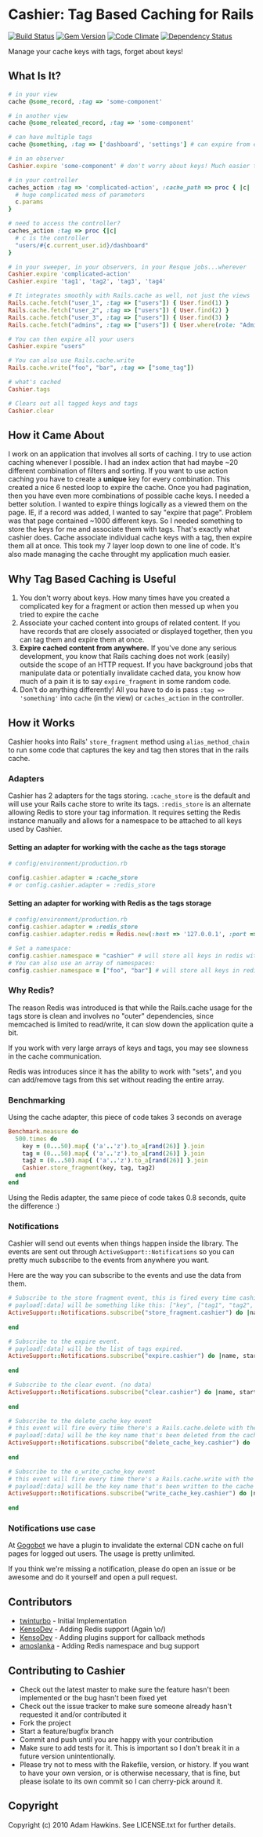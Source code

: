 # Cashier: Tag Based Caching for Rails

[![Build Status](https://secure.travis-ci.org/twinturbo/cashier.png?branch=master)][travis]
[![Gem Version](https://badge.fury.io/rb/cashier.png)][gem]
[![Code Climate](https://codeclimate.com/github/twinturbo/cashier.png)][codeclimate]
[![Dependency Status](https://gemnasium.com/twinturbo/cashier.png?travis)][gemnasium]

[gem]: https://rubygems.org/gems/cashier
[travis]: http://travis-ci.org/twinturbo/cashier
[gemnasium]: https://gemnasium.com/twinturbo/cashier
[codeclimate]: https://codeclimate.com/github/twinturbo/cashier

Manage your cache keys with tags, forget about keys!

## What Is It?

```ruby
# in your view
cache @some_record, :tag => 'some-component'

# in another view
cache @some_releated_record, :tag => 'some-component'

# can have multiple tags
cache @something, :tag => ['dashboard', 'settings'] # can expire from either tag

# in an observer
Cashier.expire 'some-component' # don't worry about keys! Much easier to sweep with confidence

# in your controller
caches_action :tag => 'complicated-action', :cache_path => proc { |c| 
  # huge complicated mess of parameters
  c.params
}

# need to access the controller?
caches_action :tag => proc {|c|
  # c is the controller
  "users/#{c.current_user.id}/dashboard"      
}

# in your sweeper, in your observers, in your Resque jobs...wherever
Cashier.expire 'complicated-action'
Cashier.expire 'tag1', 'tag2', 'tag3', 'tag4'

# It integrates smoothly with Rails.cache as well, not just the views
Rails.cache.fetch("user_1", :tag => ["users"]) { User.find(1) }
Rails.cache.fetch("user_2", :tag => ["users"]) { User.find(2) }
Rails.cache.fetch("user_3", :tag => ["users"]) { User.find(3) }
Rails.cache.fetch("admins", :tag => ["users"]) { User.where(role: "Admin").all }

# You can then expire all your users 
Cashier.expire "users"

# You can also use Rails.cache.write
Rails.cache.write("foo", "bar", :tag => ["some_tag"])

# what's cached
Cashier.tags

# Clears out all tagged keys and tags
Cashier.clear
```

## How it Came About

I work on an application that involves all sorts of caching. I try to use action caching whenever I possible.
I had an index action that had maybe ~20 different combination of filters and sorting. If you want to use
action caching you have to create a **unique** key for every combination. This created a nice 6 nested loop
to expire the cache. Once you had pagination, then you have even more combinations of possible cache keys.
I needed a better solution. I wanted to expire things logically as a viewed them on the page. IE, if 
a record was added, I wanted to say "expire that page". Problem was that page contained ~1000 different keys.
So I needed something to store the keys for me and associate them with tags. That's exactly what cashier does.
Cache associate individual cache keys with a tag, then expire them all at once. This took my 7 layer loop
down to one line of code. It's also made managing the cache throught my application much easier.

## Why Tag Based Caching is Useful

1. You don't worry about keys. How many times have you created a complicated key for a fragment or action
then messed up when you tried to expire the cache
2. Associate your cached content into groups of related content. If you have records that are closely associated
or displayed together, then you can tag them and expire them at once.
3. **Expire cached content from anywhere.** If you've done any serious development, you know that Rails caching
does not work (easily) outside the scope of an HTTP request. If you have background jobs that manipulate data
or potentially invalidate cached data, you know how much of a pain it is to say `expire_fragment` in some random code.
4. Don't do anything differently! All you have to do is pass `:tag => 'something'` into `cache` (in the view) or `caches_action` 
in the controller.

## How it Works

Cashier hooks into Rails' `store_fragment` method using `alias_method_chain` to run some code that captures the key
and tag then stores that in the rails cache. 

### Adapters

Cashier has 2 adapters for the tags storing. `:cache_store` is the default and will use your Rails cache store to write its tags. `:redis_store` is an alternate allowing Redis to store your tag information. It requires setting the Redis instance manually and allows for a namespace to be attached to all keys used by Cashier.

#### Setting an adapter for working with the cache as the tags storage

```ruby
# config/environment/production.rb

config.cashier.adapter = :cache_store 
# or config.cashier.adapter = :redis_store
```

#### Setting an adapter for working with Redis as the tags storage

```ruby
# config/environment/production.rb
config.cashier.adapter = :redis_store
config.cashier.adapter.redis = Redis.new(:host => '127.0.0.1', :port => '6397') # or Redis.current or Resque.redis or any existing redis connection

# Set a namespace:
config.cashier.namespace = "cashier" # will store all keys in redis with "cashier:" prepended to the key
# You can also use an array of namespaces:
config.cashier.namespace = ["foo", "bar"] # will store all keys in redis with "foo:bar:" prepended to the key
```

### Why Redis?

The reason Redis was introduced is that while the Rails.cache usage 
for the tags store is clean and involves no "outer" dependencies, 
since memcached is limited to read/write, it can slow down the application quite a bit.

If you work with very large arrays of keys and tags, you may see slowness in the cache communication.

Redis was introduces since it has the ability to work with "sets", and 
you can add/remove tags from this set without reading the entire array.


### Benchmarking

Using the cache adapter, this piece of code takes 3 seconds on average

```ruby
Benchmark.measure do
  500.times do
    key = (0...50).map{ ('a'..'z').to_a[rand(26)] }.join
    tag = (0...50).map{ ('a'..'z').to_a[rand(26)] }.join
    tag2 = (0...50).map{ ('a'..'z').to_a[rand(26)] }.join
    Cashier.store_fragment(key, tag, tag2)
  end
end
```
Using the Redis adapter, the same piece of code takes 0.8 seconds, quite the difference :)


### Notifications

Cashier will send out events when things happen inside the library.
The events are sent out through `ActiveSupport::Notifications` so you can pretty much subscribe to the events from anywhere you want.

Here are the way you can subscribe to the events and use the data from them.

```ruby
# Subscribe to the store fragment event, this is fired every time cashier will call the "store_fragment" method
# payload[:data] will be something like this: ["key", ["tag1", "tag2", "tag3"]]
ActiveSupport::Notifications.subscribe("store_fragment.cashier") do |name, start, finish, id, payload|
		
end

# Subscribe to the expire event.
# payload[:data] will be the list of tags expired.
ActiveSupport::Notifications.subscribe("expire.cashier") do |name, start, finish, id, payload|
    
end 

# Subscribe to the clear event. (no data)
ActiveSupport::Notifications.subscribe("clear.cashier") do |name, start, finish, id, payload|
    
end 

# Subscribe to the delete_cache_key event
# this event will fire every time there's a Rails.cache.delete with the key
# payload[:data] will be the key name that's been deleted from the cache
ActiveSupport::Notifications.subscribe("delete_cache_key.cashier") do |name, start, finish, id, payload|
		
end	

# Subscribe to the o_write_cache_key event
# this event will fire every time there's a Rails.cache.write with the key
# payload[:data] will be the key name that's been written to the cache
ActiveSupport::Notifications.subscribe("write_cache_key.cashier") do |name, start, finish, id, payload|
		
end		
```

### Notifications use case
At [Gogobot](http://www.gogobot.com) we have a plugin to invalidate the external CDN cache on full pages for logged out users.
The usage is pretty unlimited.

If you think we're missing a notification, please do open an issue or be awesome and do it yourself and open a pull request.

## Contributors

* [twinturbo](http://twitter.com/adman65) - Initial Implementation
* [KensoDev](http://twitter.com/kensodev) - Adding Redis support (Again \o/)
* [KensoDev](http://twitter.com/kensodev) - Adding plugins support for callback methods
* [amoslanka](http://twitter.com/amoslanka) - Adding Redis namespace and bug support

## Contributing to Cashier
 
* Check out the latest master to make sure the feature hasn't been implemented or the bug hasn't been fixed yet
* Check out the issue tracker to make sure someone already hasn't requested it and/or contributed it
* Fork the project
* Start a feature/bugfix branch
* Commit and push until you are happy with your contribution
* Make sure to add tests for it. This is important so I don't break it in a future version unintentionally.
* Please try not to mess with the Rakefile, version, or history. If you want to have your own version, or is otherwise necessary, that is fine, but please isolate to its own commit so I can cherry-pick around it.

## Copyright

Copyright (c) 2010 Adam Hawkins. See LICENSE.txt for
further details.
